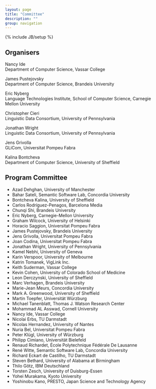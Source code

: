 ```yaml
---
layout: page
title: "Committee"
description: ""
group: navigation
---
```

{% include JB/setup %}

Organisers
----------
Nancy Ide  
Department of Computer Science, Vassar College

James Pustejovsky  
Department of Computer Science, Brandeis University

Eric Nyberg  
Language Technologies Institute, School of Computer Science, Carnegie Mellon University

Christopher Cieri  
Linguistic Data Consortium, University of Pennsylvania

Jonathan Wright  
Linguistic Data Consortium, University of Pennsylvania

Jens Grivolla  
GLiCom, Universitat Pompeu Fabra

Kalina Bontcheva  
Department of Computer Science, University of Sheffield

Program Committee
-----------------

* Azad Dehghan, University of Manchester
* Bahar Sateli, Semantic Software Lab, Concordia University
* Bontcheva Kalina, University of Sheffield
* Carlos Rodríguez-Penagos, Barcelona Media
* Chunqi Shi, Brandeis University
* Eric Nyberg, Carnegie-Mellon University
* Graham Wilcock, University of Helsinki
* Horacio Saggion, Universitat Pompeu Fabra
* James Pustejovsky, Brandeis University
* Jens Grivolla, Universitat Pompeu Fabra
* Joan Codina, Universitat Pompeu Fabra
* Jonathan Wright, University of Pennsylvania
* Kamel Nebhi, University of Geneva
* Karin Verspoor, University of Melbourne
* Katrin Tomanek, VigLink Inc.
* Keith Suderman, Vassar College
* Kevin Cohen, University of Colorado School of Medicine
* Leon Derczynski, University of Sheffield
* Marc Verhagen, Brandeis University
* Marie-Jean Meurs, Concordia University
* Mark A. Greenwood, University of Sheffield
* Martin Toepfer, Universität Würzburg
* Michael Tanenblatt, Thomas J. Watson Research Center
* Mohammad AL Asswad, Cornell University
* Nancy Ide, Vassar College
* Nicolai Erbs, TU Darmstadt
* Nicolas Hernandez, University of Nantes
* Nuria Bel, Universitat Pompeu Fabra
* Peter Klügl, University of Würzburg
* Philipp Cimiano, Universität Bielefeld
* Renaud Richardet, École Polytechnique Fédérale De Lausanne
* René Witte, Semantic Software Lab, Concordia University
* Richard Eckart de Castilho, TU Darmstadt
* Steven Bethard, University of Alabama at Birmingham
* Thilo Götz, IBM Deutschland
* Torsten Zesch, University of Duisburg-Essen
* Yohei Murakama, Kyoto University
* Yoshinobu Kano, PRESTO, Japan Science and Technology Agency
